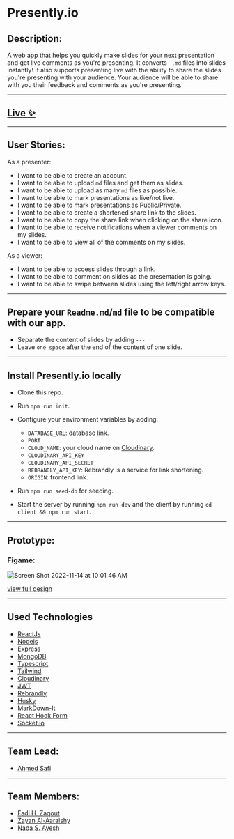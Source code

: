 # Presently.io

## Description:

A web app that helps you quickly make slides for your next presentation and get live comments as you're presenting. 
It converts ` .md` files into slides instantly! It also supports presenting live with the ability to share the slides you're presenting with your audience. Your audience will be able to share with you their feedback and comments as you're presenting.

---

## [Live ✨](https://presentlyio.netlify.app/)

---

## User Stories:

As a presenter:

- I want to be able to create an account.
- I want to be able to upload `md` files and get them as slides.
- I want to be able to upload as many `md` files as possible.
- I want to be able to mark presentations as live/not live.
- I want to be able to mark presentations as Public/Private.
- I want to be able to create a shortened share link to the slides.
- I want to be able to copy the share link when clicking on the share icon.
- I want to be able to receive notifications when a viewer comments on my slides.
- I want to be able to view all of the comments on my slides.

As a viewer:

 - I want to be able to access slides through a link.
 - I want to be able to comment on slides as the presentation is going.
 - I want to be able to swipe between slides using the left/right arrow keys.
 
---
##  Prepare your `Readme.md`/`md` file to be compatible with our app.

  - Separate the content of slides by adding `---`
  - Leave `one space` after the end of the content of one slide.
  
---
##  Install Presently.io locally

- Clone this repo.
- Run `npm run init`.
- Configure your environment variables by adding: 
  -  `DATABASE_URL`: database link.
  -  `PORT`
  -  `CLOUD_NAME`: your cloud name on [Cloudinary](https://cloudinary.com/).
  - `CLOUDINARY_API_KEY`
  - `CLOUDINARY_API_SECRET`
  - `REBRANDLY_API_KEY`: Rebrandly is a service for link shortening.
  - `ORIGIN`: frontend link.

- Run `npm run seed-db` for seeding.
- Start the server by running `npm run dev` and the client by running `cd client && npm run start`.

---
## Prototype: 

### Figame:
![Screen Shot 2022-11-14 at 10 01 46 AM](https://user-images.githubusercontent.com/43090330/201606736-eb8c6ecf-40f3-454a-9be5-77fe95c8bbfc.png)

[view full design](https://www.figma.com/file/DjgbaE38Ba84XMJgCtjrfv/Presently.io?node-id=0%3A1&t=JC2FdeDHK9S8YT0t-1)

---

##  Used Technologies

- [ReactJs](https://reactjs.org/)
- [Nodejs](https://nodejs.org/en/)
- [Express](https://expressjs.com/)
- [MongoDB](https://www.mongodb.com/)
- [Typescript](typescriptlang.org)
- [Tailwind](https://tailwindcss.com/)
- [Cloudinary](https://cloudinary.com/)
- [JWT](https://jwt.io/)
- [Rebrandly](https://www.rebrandly.com/)
- [Husky](https://typicode.github.io/husky/#/)
- [MarkDown-It](https://www.npmjs.com/package/markdown-it)
- [React Hook Form](https://react-hook-form.com/)
- [Socket.io](https://socket.io/)

---
## Team Lead:

- [Ahmed Safi](https://github.com/AhmedSafi97)

---
## Team Members:

- [Fadi H. Zaqout](https://github.com/fadezak100)
- [Zayan Al-Aaraishy](https://github.com/Zayan-Alaraishy)
- [Nada S. Ayesh](https://github.com/nadasuhailAyesh12)
